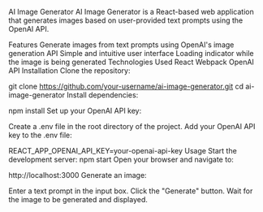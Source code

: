 AI Image Generator
AI Image Generator is a React-based web application that generates images based on user-provided text prompts using the OpenAI API.

Features
Generate images from text prompts using OpenAI's image generation API
Simple and intuitive user interface
Loading indicator while the image is being generated
Technologies Used
React
Webpack
OpenAI API
Installation
Clone the repository:

git clone https://github.com/your-username/ai-image-generator.git
cd ai-image-generator
Install dependencies:

npm install
Set up your OpenAI API key:

Create a .env file in the root directory of the project.
Add your OpenAI API key to the .env file:

REACT_APP_OPENAI_API_KEY=your-openai-api-key
Usage
Start the development server:
npm start
Open your browser and navigate to:

http://localhost:3000
Generate an image:

Enter a text prompt in the input box.
Click the "Generate" button.
Wait for the image to be generated and displayed.
